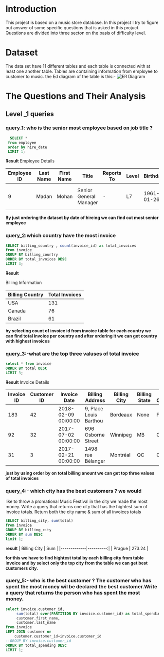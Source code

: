 # Introduction
This project is based on a music store database. In this project I try to figure out answer
of some specific questions that is asked in this projuct. Questions are divided into three secton
on the basis of difficulty level.

# Dataset 
The data set have 11 different tables and each table is connected with at least one another table. 
Tables are containing information from employee to customer to music. the Ed diagram of the table is this:-
![ER Diagram](https://github.com/Lovemann1/music_store_project/blob/main/ER_diagram/ERD.jpeg) 


# The Questions and Their Analysis 

## Level _1 queries
###  query_1: who is the senior most employee based on job title ?

 ```sql
   SELECT *
  from employee
  order by hire_date
  LIMIT 1;
```
**Result**
 Employee Details  

| Employee ID | Last Name | First Name | Title                  | Reports To | Level | Birthdate  | Hire Date  | Address            | City     | State | Country | Postal Code | Phone           | Fax             | Email                                 |
|------------|-----------|------------|------------------------|------------|-------|------------|------------|--------------------|----------|-------|---------|-------------|----------------|----------------|--------------------------------------|
| 9          | Madan     | Mohan      | Senior General Manager | -          | L7    | 1961-01-26 | 2016-01-14 | 1008 Vrinda Ave MT | Edmonton | AB    | Canada  | T5K 2N1     | +1 (780) 428-9482 | +1 (780) 428-3457 | madan.mohan@chinookcorp.com |


**By just ordering the dataset by date of hireing we can find out most senior employee**

### query_2:which country have the most invoice

```sql
SELECT billing_country , count(invoice_id) as total_invoices
from invoice
GROUP BY billing_country
ORDER BY total_invoices DESC
LIMIT 3;
```
**Result**

 Billing Information  

| Billing Country | Total Invoices |
|----------------|---------------|
| USA           | 131           |
| Canada        | 76            |
| Brazil        | 61            |

**by selecting count of invoice id from invoice table for each country we can find total invoice per country and after ordering it we can get country with highest invoices**

### query_3:-what are the top three valuses of total invoice

```sql
select * from invoice 
ORDER BY total DESC
LIMIT 3;
```
**Result**
Invoice Details  

| Invoice ID | Customer ID | Invoice Date         | Billing Address           | Billing City | Billing State | Billing Country | Billing Postal | Total  |
|-----------|------------|----------------------|---------------------------|--------------|--------------|----------------|----------------|--------|
| 183       | 42         | 2018-02-09 00:00:00  | 9, Place Louis Barthou    | Bordeaux     | None         | France         | 33000          | 23.76  |
| 92        | 32         | 2017-07-02 00:00:00  | 696 Osborne Street        | Winnipeg     | MB           | Canada         | R3L 2B9        | 19.80  |
| 31        | 3          | 2017-02-21 00:00:00  | 1498 rue Bélanger         | Montréal     | QC           | Canada         | H2G 1A7        | 19.80  |


**just by using order by on total billing anount we can get top three values of total invoices**

### query_4:- which city has the best customers ? we would
 like to throw a promational Music Festival in the 
 city we made the most money. Write a query that returns
  one city that has the hightest sum of invoice totals.
 Return both the city name & sum of all invoices totals 
```sql
SELECT billing_city, sum(total)
from invoice
GROUP BY billing_city
ORDER BY sum DESC
limit 1;
```
**result**
| Billing City | Sum       |
|-------------|----------:|
| Prague      | 273.24    |

**for this we have to find hightest total by each billing city from table invoice and by select only the top city from the table we can get best customers city.**
### query_5:- who is the best customer ? The customer who has spent the most money wil be declared the best customer.Write a query that returns the person who has spent the most money.

```sql
select invoice.customer_id,
     sum(total) over(PARTITION BY invoice.customer_id) as total_spending,
     customer.first_name,
     customer.last_name
from invoice
LEFT JOIN customer on
    customer.customer_id=invoice.customer_id
--GROUP BY invoice.customer_id 
ORDER BY total_spending DESC
LIMIT 1;
```






